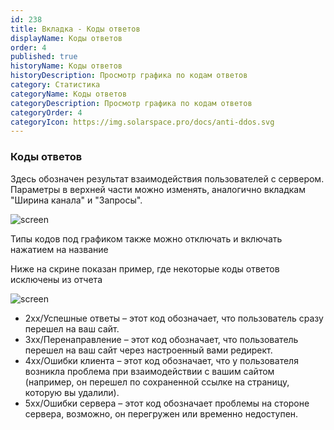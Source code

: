 ```yaml
---
id: 238
title: Вкладка - Коды ответов
displayName: Коды ответов
order: 4
published: true
historyName: Коды ответов
historyDescription: Просмотр графика по кодам ответов
category: Статистика
categoryName: Коды ответов
categoryDescription: Просмотр графика по кодам ответов
categoryOrder: 4
categoryIcon: https://img.solarspace.pro/docs/anti-ddos.svg
---
```


### **Коды ответов**

Здесь обозначен результат взаимодействия пользователей с сервером. Параметры в верхней части можно изменять, аналогично вкладкам "Ширина канала" и "Запросы".

![screen]()

Типы кодов под графиком также можно отключать и включать нажатием на название

Ниже на скрине показан пример, где некоторые коды ответов исключены из отчета

![screen]()

- 2хх/Успешные ответы – этот код обозначает, что пользователь сразу перешел на ваш сайт.
- 3хх/Перенаправление – этот код обозначает, что пользователь перешел на ваш сайт через настроенный вами редирект.
- 4хх/Ошибки клиента – этот код обозначает, что у пользователя возникла проблема при взаимодействии с вашим сайтом (например, он перешел по сохраненной ссылке на страницу, которую вы удалили).
- 5хх/Ошибки сервера – этот код обозначает проблемы на стороне сервера, возможно, он перегружен или временно недоступен.